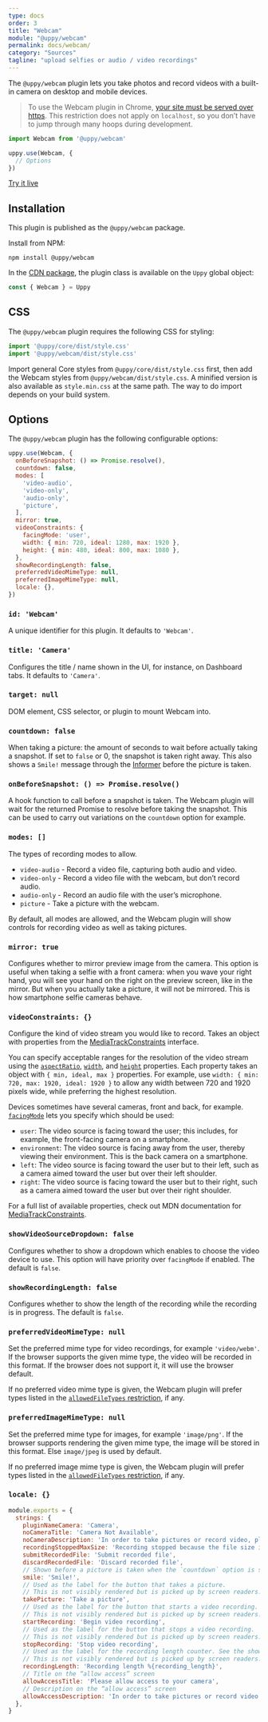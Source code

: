 ```yaml
---
type: docs
order: 3
title: "Webcam"
module: "@uppy/webcam"
permalink: docs/webcam/
category: "Sources"
tagline: "upload selfies or audio / video recordings"
---
```


The `@uppy/webcam` plugin lets you take photos and record videos with a built-in camera on desktop and mobile devices.

> To use the Webcam plugin in Chrome, [your site must be served over https](https://developers.google.com/web/updates/2015/10/chrome-47-webrtc#public_service_announcements). This restriction does not apply on `localhost`, so you don’t have to jump through many hoops during development.

```js
import Webcam from '@uppy/webcam'

uppy.use(Webcam, {
  // Options
})
```

<a class="TryButton" href="/examples/dashboard/">Try it live</a>

## Installation

This plugin is published as the `@uppy/webcam` package.

Install from NPM:

```shell
npm install @uppy/webcam
```

In the [CDN package](/docs/#With-a-script-tag), the plugin class is available on the `Uppy` global object:

```js
const { Webcam } = Uppy
```

## CSS

The `@uppy/webcam` plugin requires the following CSS for styling:

```js
import '@uppy/core/dist/style.css'
import '@uppy/webcam/dist/style.css'
```

Import general Core styles from `@uppy/core/dist/style.css` first, then add the Webcam styles from `@uppy/webcam/dist/style.css`. A minified version is also available as `style.min.css` at the same path. The way to do import depends on your build system.

## Options

The `@uppy/webcam` plugin has the following configurable options:

```js
uppy.use(Webcam, {
  onBeforeSnapshot: () => Promise.resolve(),
  countdown: false,
  modes: [
    'video-audio',
    'video-only',
    'audio-only',
    'picture',
  ],
  mirror: true,
  videoConstraints: {
    facingMode: 'user',
    width: { min: 720, ideal: 1280, max: 1920 },
    height: { min: 480, ideal: 800, max: 1080 },
  },
  showRecordingLength: false,
  preferredVideoMimeType: null,
  preferredImageMimeType: null,
  locale: {},
})
```

### `id: 'Webcam'`

A unique identifier for this plugin. It defaults to `'Webcam'`.

### `title: 'Camera'`

Configures the title / name shown in the UI, for instance, on Dashboard tabs. It defaults to `'Camera'`.

### `target: null`

DOM element, CSS selector, or plugin to mount Webcam into.

### `countdown: false`

When taking a picture: the amount of seconds to wait before actually taking a snapshot. If set to `false` or 0, the snapshot is taken right away. This also shows a `Smile!` message through the [Informer](/docs/informer) before the picture is taken.

### `onBeforeSnapshot: () => Promise.resolve()`

A hook function to call before a snapshot is taken. The Webcam plugin will wait for the returned Promise to resolve before taking the snapshot. This can be used to carry out variations on the `countdown` option for example.

### `modes: []`

The types of recording modes to allow.

* `video-audio` - Record a video file, capturing both audio and video.
* `video-only` - Record a video file with the webcam, but don’t record audio.
* `audio-only` - Record an audio file with the user’s microphone.
* `picture` - Take a picture with the webcam.

By default, all modes are allowed, and the Webcam plugin will show controls for recording video as well as taking pictures.

### `mirror: true`

Configures whether to mirror preview image from the camera. This option is useful when taking a selfie with a front camera: when you wave your right hand, you will see your hand on the right on the preview screen, like in the mirror. But when you actually take a picture, it will not be mirrored. This is how smartphone selfie cameras behave.

### `videoConstraints: {}`

Configure the kind of video stream you would like to record. Takes an object with properties from the [MediaTrackConstraints][] interface.

You can specify acceptable ranges for the resolution of the video stream using the [`aspectRatio`][], [`width`][], and [`height`][] properties. Each property takes an object with `{ min, ideal, max }` properties. For example, use `width: { min: 720, max: 1920, ideal: 1920 }` to allow any width between 720 and 1920 pixels wide, while preferring the highest resolution.

Devices sometimes have several cameras, front and back, for example. [`facingMode`][] lets you specify which should be used:

* `user`: The video source is facing toward the user; this includes, for example, the front-facing camera on a smartphone.
* `environment`:  The video source is facing away from the user, thereby viewing their environment. This is the back camera on a smartphone.
* `left`: The video source is facing toward the user but to their left, such as a camera aimed toward the user but over their left shoulder.
* `right`: The video source is facing toward the user but to their right, such as a camera aimed toward the user but over their right shoulder.

For a full list of available properties, check out MDN documentation for [MediaTrackConstraints][].

[MediaTrackConstraints]: https://developer.mozilla.org/en-US/docs/Web/API/MediaTrackConstraints#Properties_of_video_tracks

[`aspectRatio`]: https://developer.mozilla.org/en-US/docs/Web/API/MediaTrackConstraints/aspectRatio

[`width`]: https://developer.mozilla.org/en-US/docs/Web/API/MediaTrackConstraints/width

[`height`]: https://developer.mozilla.org/en-US/docs/Web/API/MediaTrackConstraints/height

[`facingMode`]: https://developer.mozilla.org/en-US/docs/Web/API/MediaTrackConstraints/facingMode

### `showVideoSourceDropdown: false`

Configures whether to show a dropdown which enables to choose the video device to use. This option will have priority over `facingMode` if enabled. The default is `false`.

### `showRecordingLength: false`

Configures whether to show the length of the recording while the recording is in progress. The default is `false`.

### `preferredVideoMimeType: null`

Set the preferred mime type for video recordings, for example `'video/webm'`. If the browser supports the given mime type, the video will be recorded in this format. If the browser does not support it, it will use the browser default.

If no preferred video mime type is given, the Webcam plugin will prefer types listed in the [`allowedFileTypes` restriction](/docs/uppy/#restrictions), if any.

### `preferredImageMimeType: null`

Set the preferred mime type for images, for example `'image/png'`. If the browser supports rendering the given mime type, the image will be stored in this format. Else `image/jpeg` is used by default.

If no preferred image mime type is given, the Webcam plugin will prefer types listed in the [`allowedFileTypes` restriction](/docs/uppy/#restrictions), if any.

### `locale: {}`

<!-- eslint-disable no-restricted-globals, no-multiple-empty-lines -->

```js
module.exports = {
  strings: {
    pluginNameCamera: 'Camera',
    noCameraTitle: 'Camera Not Available',
    noCameraDescription: 'In order to take pictures or record video, please connect a camera device',
    recordingStoppedMaxSize: 'Recording stopped because the file size is about to exceed the limit',
    submitRecordedFile: 'Submit recorded file',
    discardRecordedFile: 'Discard recorded file',
    // Shown before a picture is taken when the `countdown` option is set.
    smile: 'Smile!',
    // Used as the label for the button that takes a picture.
    // This is not visibly rendered but is picked up by screen readers.
    takePicture: 'Take a picture',
    // Used as the label for the button that starts a video recording.
    // This is not visibly rendered but is picked up by screen readers.
    startRecording: 'Begin video recording',
    // Used as the label for the button that stops a video recording.
    // This is not visibly rendered but is picked up by screen readers.
    stopRecording: 'Stop video recording',
    // Used as the label for the recording length counter. See the showRecordingLength option.
    // This is not visibly rendered but is picked up by screen readers.
    recordingLength: 'Recording length %{recording_length}',
    // Title on the “allow access” screen
    allowAccessTitle: 'Please allow access to your camera',
    // Description on the “allow access” screen
    allowAccessDescription: 'In order to take pictures or record video with your camera, please allow camera access for this site.',
  },
}

```
